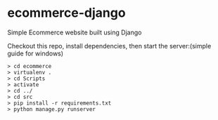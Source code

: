 # ecommerce-django
Simple Ecommerce website built using Django


Checkout this repo, install dependencies, then start the server:(simple guide for windows)

     
    > cd ecommerce
    > virtualenv .
    > cd Scripts
    > activate
    > cd ../
    > cd src 
    > pip install -r requirements.txt
    > python manage.py runserver
    


        
    
